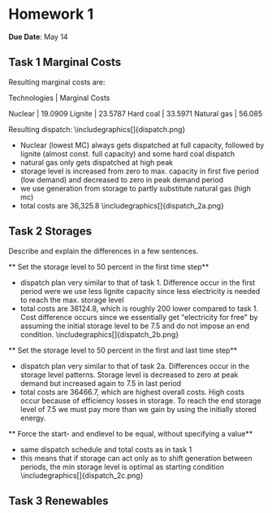 # Homework 1

**Due Date**: May 14

## Task 1 Marginal Costs

Resulting marginal costs are:

Technologies  | Marginal Costs

Nuclear       | 19.0909
Lignite       | 23.5787
Hard coal     | 33.5971
Natural gas   |  56.085

Resulting dispatch:
\includegraphics[]{dispatch.png}

- Nuclear (lowest MC) always gets dispatched at full capacity, followed by lignite (almost const. full capacity) and some hard coal dispatch
- natural gas only gets dispatched at high peak
- storage level is increased from zero to max. capacity in first five period (low demand) and decreased to zero in peak demand period
- we use generation from storage to partly substitute natural gas (high mc)
- total costs are 36,325.8
\includegraphics[]{dispatch_2a.png}


## Task 2 Storages
Describe and explain the differences in a few sentences.

** Set the storage level to 50 percent in the first time step**
- dispatch plan very similar to that of task 1. Difference occur in the first period were we use less lignite capacity since less electricity is needed to reach the max. storage level
- total costs are 36124.8, which is roughly 200 lower compared to task 1. Cost difference occurs since we essentially get "electricity for free" by assuming the initial storage level to be 7.5 and do not impose an end condition.
\includegraphics[]{dispatch_2b.png}

** Set the storage level to 50 percent in the first and last time step**
- dispatch plan very similar to that of task 2a. Differences occur in the storage level patterns. Storage level is decreased to zero at peak demand but increased again to 7.5 in last period
- total costs are 36466.7, which are highest overall costs. High costs occur because of efficiency losses in storage. To reach the end storage level of 7.5 we must pay more than we gain by using the initially stored energy. 

** Force the start- and endlevel to be equal, without specifying a value**
- same dispatch schedule and total costs as in task 1 
- this means that if storage can act only as to shift generation between periods, the min storage level is optimal as starting condition 
\includegraphics[]{dispatch_2c.png}

## Task 3 Renewables

 

